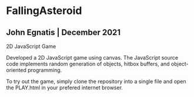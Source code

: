 # FallingAsteroid
## John Egnatis | December 2021

2D JavaScript Game

Developed a 2D JavaScript game using canvas. The JavaScript source code implements random generation of objects, hitbox buffers, and object-oriented programming.

To try out the game, simply clone the repository into a single file and open the PLAY.html in your prefered internet browser.
